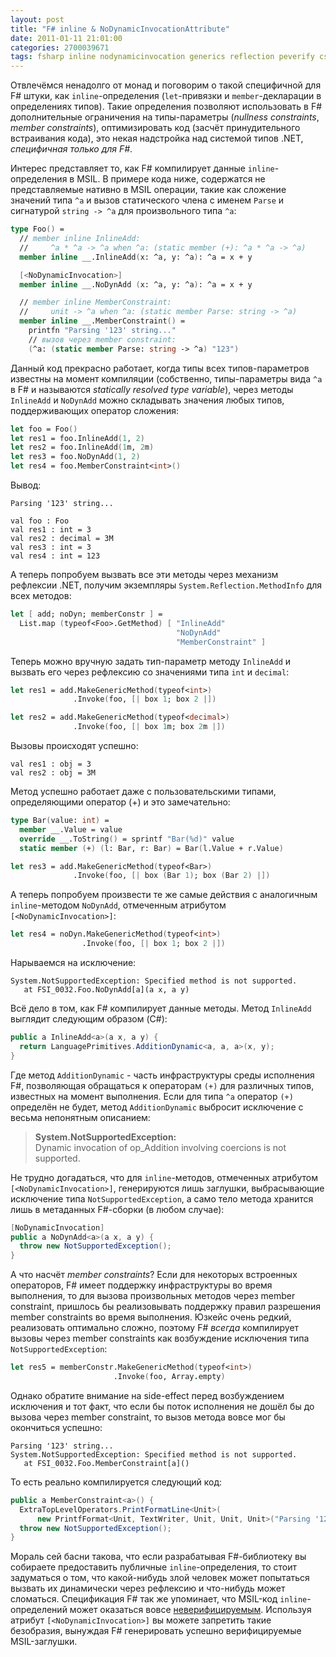 ```yaml
---
layout: post
title: "F# inline & NoDynamicInvocationAttribute"
date: 2011-01-11 21:01:00
categories: 2700039671
tags: fsharp inline nodynamicinvocation generics reflection peverify csharp
---
```

Отвлечёмся ненадолго от монад и поговорим о такой специфичной для F# штуки, как `inline`-определения (`let`-привязки и `member`-декларации в определениях типов). Такие определения позволяют использовать в F# дополнительные ограничения на типы-параметры (*nullness constraints*, *member constraints*), оптимизировать код (засчёт принудительного встраивания кода), это некая надстройка над системой типов .NET, *специфичная только для F#*.

Интерес представляет то, как F# компилирует данные `inline`-определения в MSIL. В примере кода ниже, содержатся не представляемые нативно в MSIL операции, такие как сложение значений типа `^a` и вызов статического члена с именем `Parse` и сигнатурой `string -> ^a` для произвольного типа `^a`:

```fsharp
type Foo() =
  // member inline InlineAdd:
  //     ^a * ^a -> ^a when ^a: (static member (+): ^a * ^a -> ^a)
  member inline __.InlineAdd(x: ^a, y: ^a): ^a = x + y

  [<NoDynamicInvocation>]
  member inline __.NoDynAdd (x: ^a, y: ^a): ^a = x + y

  // member inline MemberConstraint:
  //     unit -> ^a when ^a: (static member Parse: string -> ^a)
  member inline __.MemberConstraint() =
    printfn "Parsing '123' string..."
    // вызов через member constraint:
    (^a: (static member Parse: string -> ^a) "123")
```

Данный код прекрасно работает, когда типы всех типов-параметров известны на момент компиляции (собственно, типы-параметры вида `^a` в F# и называются *statically resolved type variable*), через методы `InlineAdd` и `NoDynAdd` можно складывать значения любых типов, поддерживающих оператор сложения:

```fsharp
let foo = Foo()
let res1 = foo.InlineAdd(1, 2)
let res2 = foo.InlineAdd(1m, 2m)
let res3 = foo.NoDynAdd(1, 2)
let res4 = foo.MemberConstraint<int>()
```

Вывод:

```
Parsing '123' string...

val foo : Foo
val res1 : int = 3
val res2 : decimal = 3M
val res3 : int = 3
val res4 : int = 123
```
А теперь попробуем вызвать все эти методы через механизм рефлексии .NET, получим экземпляры `System.Reflection.MethodInfo` для всех методов:

```fsharp
let [ add; noDyn; memberConstr ] =
  List.map (typeof<Foo>.GetMethod) [ "InlineAdd"
                                     "NoDynAdd"
                                     "MemberConstraint" ]
```

Теперь можно вручную задать тип-параметр методу `InlineAdd` и вызвать его через рефлексию со значениями типа `int` и `decimal`:

```fsharp
let res1 = add.MakeGenericMethod(typeof<int>)
              .Invoke(foo, [| box 1; box 2 |])

let res2 = add.MakeGenericMethod(typeof<decimal>)
              .Invoke(foo, [| box 1m; box 2m |])
```

Вызовы происходят успешно:
    
    val res1 : obj = 3
    val res2 : obj = 3M

Метод успешно работает даже с пользовательскими типами, определяющими оператор (+) и это замечательно:

```fsharp
type Bar(value: int) =
  member __.Value = value
  override __.ToString() = sprintf "Bar(%d)" value
  static member (+) (l: Bar, r: Bar) = Bar(l.Value + r.Value)

let res3 = add.MakeGenericMethod(typeof<Bar>)
              .Invoke(foo, [| box (Bar 1); box (Bar 2) |])
```

А теперь попробуем произвести те же самые действия с аналогичным `inline`-методом `NoDynAdd`, отмеченным атрибутом `[<NoDynamicInvocation>]`:

```fsharp
let res4 = noDyn.MakeGenericMethod(typeof<int>)
                .Invoke(foo, [| box 1; box 2 |])
```

Нарываемся на исключение:

    System.NotSupportedException: Specified method is not supported.
       at FSI_0032.Foo.NoDynAdd[a](a x, a y)

Всё дело в том, как F# компилирует данные методы. Метод `InlineAdd` выглядит следующим образом (C#):

```c#
public a InlineAdd<a>(a x, a y) {
  return LanguagePrimitives.AdditionDynamic<a, a, a>(x, y);
}
```

Где метод `AdditionDynamic` - часть инфраструктуры среды исполнения F#, позволяющая обращаться к операторам `(+)` для различных типов, известных на момент выполнения. Если для типа `^a` оператор `(+)` определён не будет, метод `AdditionDynamic` выбросит исключение с весьма непонятным описанием:

> **System.NotSupportedException:**<br/>
> Dynamic invocation of op_Addition involving coercions is not supported.

Не трудно догадаться, что для `inline`-методов, отмеченных атрибутом `[<NoDynamicInvocation>]`, генерируются лишь заглушки, выбрасывающие исключение типа `NotSupportedException`, а само тело метода хранится лишь в метаданных F#-сборки (в любом случае):

```c#
[NoDynamicInvocation]
public a NoDynAdd<a>(a x, a y) {
  throw new NotSupportedException();
}
```

А что насчёт *member constraints*? Если для некоторых встроенных операторов, F# имеет поддержку инфраструктуры во время выполнения, то для вызова произвольных методов через member constraint, пришлось бы реализовывать поддержку правил разрешения member constraints во время выполнения. Юзкейс очень редкий, реализовать оптимально сложно, поэтому F# *всегда* компилирует вызовы через member constraints как возбуждение исключения типа `NotSupportedException`:

```fsharp
let res5 = memberConstr.MakeGenericMethod(typeof<int>)
                       .Invoke(foo, Array.empty)
```

Однако обратите внимание на side-effect перед возбуждением исключения и тот факт, что если бы поток исполнения не дошёл бы до вызова через member constraint, то вызов метода вовсе мог бы окончиться успешно:

    Parsing '123' string...
    System.NotSupportedException: Specified method is not supported.
       at FSI_0032.Foo.MemberConstraint[a]()

То есть реально компилируется следующий код:

```c#
public a MemberConstraint<a>() {
  ExtraTopLevelOperators.PrintFormatLine<Unit>(
      new PrintfFormat<Unit, TextWriter, Unit, Unit, Unit>("Parsing '123' string..."));
  throw new NotSupportedException();
}
```

Мораль сей басни такова, что если разрабатывая F#-библиотеку вы собираете предоставить публичные `inline`-определения, то стоит задуматься о том, что какой-нибудь злой человек может попытаться вызвать их динамически через рефлексию и что-нибудь может сломаться. Спецификация F# так же упоминает, что MSIL-код `inline`-определений может оказаться вовсе [неверифицируемым](http://www.google.com/search?hl=en&source=hp&biw=1574&bih=913&q=PEVerify&aq=f&aqi=g5g-v5&aql=&oq=&gs_rfai=). Используя атрибут `[<NoDynamicInvocation>]` вы можете запретить такие безобразия, вынуждая F# генерировать успешно верифицируемые MSIL-заглушки.